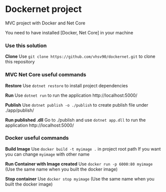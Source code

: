 # Dockernet project
MVC project with Docker and Net Core

You need to have installed [Docker, Net Core] in your machine

### Use this solution

**Clone**
Use `git clone https://github.com/vhsv90/dockernet.git` to clone this repository

### MVC Net Core useful commands

**Restore**
Use `dotnet restore` to install project dependencies

**Run**
Use `dotnet run` to run the application http://localhost:5000/

**Publish**
Use `dotnet publish -o ./publish` to create publish file under ./app/publish/

**Run published .dll**
Go to ./publish and use `dotnet app.dll` to run the application http://localhost:5000/

### Docker useful commands

**Build Image**
Use `docker build -t myimage .` in project root path
If you want you can change `myimage` with other name

**Run Container with Image created**
Use `docker run -p 6000:80 myimage` (Use the same name when you built the docker image)

**Stop container**
Use `docker stop myimage` (Use the same name when you built the docker image)